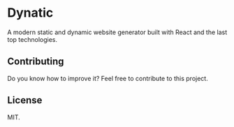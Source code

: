 # Dynatic

A modern static and dynamic website generator built with React and the last top
technologies.

## Contributing

Do you know how to improve it? Feel free to contribute to this project.

## License

MIT.

